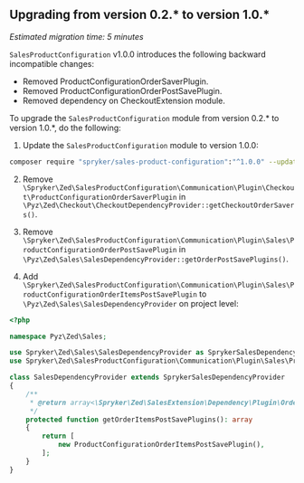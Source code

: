 ## Upgrading from version 0.2.* to version 1.0.*

*Estimated migration time: 5 minutes*

`SalesProductConfiguration` v1.0.0 introduces the following backward incompatible changes:

* Removed ProductConfigurationOrderSaverPlugin.
* Removed ProductConfigurationOrderPostSavePlugin.
* Removed dependency on CheckoutExtension module.

To upgrade the `SalesProductConfiguration` module from version 0.2.* to version 1.0.*, do the following:

1. Update the `SalesProductConfiguration` module to version 1.0.0:

```bash
composer require "spryker/sales-product-configuration":"^1.0.0" --update-with-dependencies
```

2. Remove `\Spryker\Zed\SalesProductConfiguration\Communication\Plugin\Checkout\ProductConfigurationOrderSaverPlugin` in `\Pyz\Zed\Checkout\CheckoutDependencyProvider::getCheckoutOrderSavers()`.

3. Remove `\Spryker\Zed\SalesProductConfiguration\Communication\Plugin\Sales\ProductConfigurationOrderPostSavePlugin` in `\Pyz\Zed\Sales\SalesDependencyProvider::getOrderPostSavePlugins()`.

4. Add `\Spryker\Zed\SalesProductConfiguration\Communication\Plugin\Sales\ProductConfigurationOrderItemsPostSavePlugin` to `\Pyz\Zed\Sales\SalesDependencyProvider` on project level:

```php
<?php

namespace Pyz\Zed\Sales;

use Spryker\Zed\Sales\SalesDependencyProvider as SprykerSalesDependencyProvider;
use Spryker\Zed\SalesProductConfiguration\Communication\Plugin\Sales\ProductConfigurationOrderItemsPostSavePlugin;

class SalesDependencyProvider extends SprykerSalesDependencyProvider
{
    /**
     * @return array<\Spryker\Zed\SalesExtension\Dependency\Plugin\OrderItemsPostSavePluginInterface>
     */
    protected function getOrderItemsPostSavePlugins(): array
    {
        return [
            new ProductConfigurationOrderItemsPostSavePlugin(),
        ];
    }
}
```